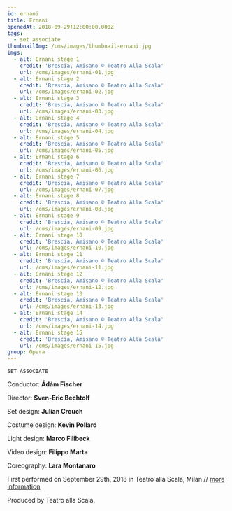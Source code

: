 ```yaml
---
id: ernani
title: Ernani
openedAt: 2018-09-29T12:00:00.000Z
tags:
  - set associate
thumbnailImg: /cms/images/thumbnail-ernani.jpg
imgs:
  - alt: Ernani stage 1
    credit: 'Brescia, Amisano © Teatro Alla Scala'
    url: /cms/images/ernani-01.jpg
  - alt: Ernani stage 2
    credit: 'Brescia, Amisano © Teatro Alla Scala'
    url: /cms/images/ernani-02.jpg
  - alt: Ernani stage 3
    credit: 'Brescia, Amisano © Teatro Alla Scala'
    url: /cms/images/ernani-03.jpg
  - alt: Ernani stage 4
    credit: 'Brescia, Amisano © Teatro Alla Scala'
    url: /cms/images/ernani-04.jpg
  - alt: Ernani stage 5
    credit: 'Brescia, Amisano © Teatro Alla Scala'
    url: /cms/images/ernani-05.jpg
  - alt: Ernani stage 6
    credit: 'Brescia, Amisano © Teatro Alla Scala'
    url: /cms/images/ernani-06.jpg
  - alt: Ernani stage 7
    credit: 'Brescia, Amisano © Teatro Alla Scala'
    url: /cms/images/ernani-07.jpg
  - alt: Ernani stage 8
    credit: 'Brescia, Amisano © Teatro Alla Scala'
    url: /cms/images/ernani-08.jpg
  - alt: Ernani stage 9
    credit: 'Brescia, Amisano © Teatro Alla Scala'
    url: /cms/images/ernani-09.jpg
  - alt: Ernani stage 10
    credit: 'Brescia, Amisano © Teatro Alla Scala'
    url: /cms/images/ernani-10.jpg
  - alt: Ernani stage 11
    credit: 'Brescia, Amisano © Teatro Alla Scala'
    url: /cms/images/ernani-11.jpg
  - alt: Ernani stage 12
    credit: 'Brescia, Amisano © Teatro Alla Scala'
    url: /cms/images/ernani-12.jpg
  - alt: Ernani stage 13
    credit: 'Brescia, Amisano © Teatro Alla Scala'
    url: /cms/images/ernani-13.jpg
  - alt: Ernani stage 14
    credit: 'Brescia, Amisano © Teatro Alla Scala'
    url: /cms/images/ernani-14.jpg
  - alt: Ernani stage 15
    credit: 'Brescia, Amisano © Teatro Alla Scala'
    url: /cms/images/ernani-15.jpg
group: Opera
---
```

`SET ASSOCIATE`

Conductor: **Ádám Fischer**

Director: **Sven-Eric Bechtolf**

Set design: **Julian Crouch**

Costume design: **Kevin Pollard** 

Light design: **Marco Filibeck** 

Video design: **Filippo Marta** 

Coreography: **Lara Montanaro**

First performed on September 29th, 2018 in Teatro alla Scala, Milan // [more information](https://www.teatroallascala.org/archivio/interpreti.aspx?lang=it-IT&id_allest=20256&id_event=30165&id_allest_conc=&uid=bb792ccc-0349-43b0-94ed-bc4a9ed11fe3&objecttype=base)

Produced by Teatro alla Scala.
